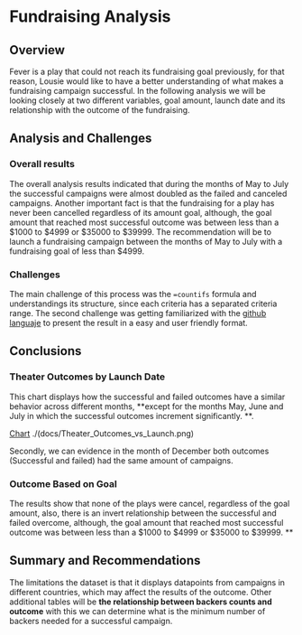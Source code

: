 # Fundraising Analysis 
## Overview 
Fever is a play that could not reach its fundraising goal previously, for that reason, Lousie would like to have a better understanding of what makes a fundraising campaign successful. In the following analysis we will be looking closely at two different variables, goal amount, launch date and its relationship with the outcome of the fundraising.

## Analysis and Challenges 
### Overall results
The overall analysis results indicated that during the months of May to July the successful campaigns were almost doubled as the failed and canceled campaigns. Another important fact is that the fundraising for a play has never been cancelled regardless of its amount goal, although, the goal amount that reached most successful outcome was between less than a $1000 to $4999 or $35000 to $39999. The recommendation will be to launch a fundraising campaign between the months of May to July with a fundraising goal of less than $4999. 

### Challenges 
The main challenge of this process was the `=countifs` formula and understandings its structure, since each criteria has a separated criteria range. The second challenge was getting familiarized with the [github languaje]( https://docs.github.com/en/free-pro-team@latest/github/writing-on-github/basic-writing-and-formatting-syntax ) to present the result in a easy and user friendly format. 

## Conclusions 
### Theater Outcomes by Launch Date 
This chart displays how the successful and failed outcomes have a similar behavior across different months, **except for the months May, June and July in which the successful outcomes increment significantly.  **.

[Chart](main/Outcomes_vs_Goals.png)
./(docs/Theater_Outcomes_vs_Launch.png)

Secondly, we can evidence in the month of December both outcomes (Successful and failed) had the same amount of campaigns. 

### Outcome Based on Goal 
The results show that none of the plays were cancel, regardless of the goal amount, also, there is an invert relationship between the successful and failed overcome, although, the goal amount that reached most successful outcome was between less than a $1000 to $4999 or $35000 to $39999.  **

## Summary and Recommendations 
The limitations the dataset is that it displays datapoints from campaigns in different countries, which may affect the results of the outcome. Other additional tables will be **the relationship between backers counts and outcome**  with this we can determine what is the minimum number of backers needed for a successful campaign. 




